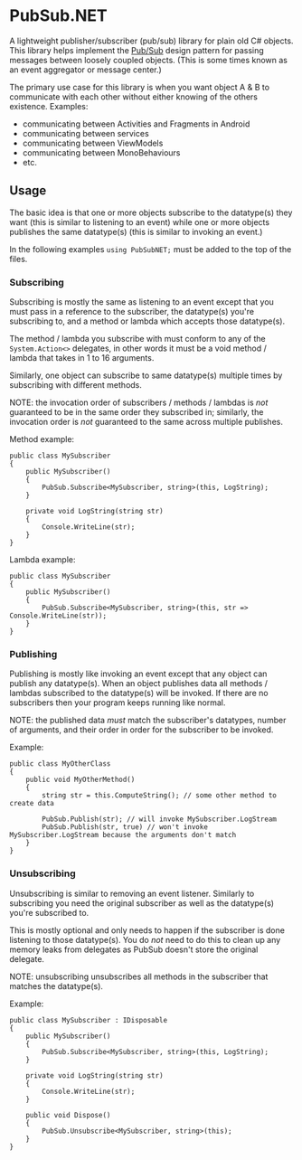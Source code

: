 # PubSub.NET

A lightweight publisher/subscriber (pub/sub) library for plain old C# objects. This library helps implement the [Pub/Sub](https://jamescarroll.xyz/post/observer-vs-pubsub/) design pattern for passing messages between loosely coupled objects. (This is some times known as an event aggregator or message center.)

The primary use case for this library is when you want object A & B to communicate with each other without either knowing of the others existence. Examples: 
- communicating between Activities and Fragments in Android
- communicating between services
- communicating between ViewModels
- communicating between MonoBehaviours
- etc.

## Usage

The basic idea is that one or more objects subscribe to the datatype(s) they want (this is similar to listening to an event) while one or more objects publishes the same datatype(s) (this is similar to invoking an event.)

In the following examples `using PubSubNET;` must be added to the top of the files.

### Subscribing

Subscribing is mostly the same as listening to an event except that you must pass in a reference to the subscriber, the datatype(s) you're subscribing to, and a method or lambda which accepts those datatype(s). 

The method / lambda you subscribe with must conform to any of the `System.Action<>` delegates, in other words it must be a void method / lambda that takes in 1 to 16 arguments.

Similarly, one object can subscribe to same datatype(s) multiple times by subscribing with different methods.

NOTE: the invocation order of subscribers / methods / lambdas is *not* guaranteed to be in the same order they subscribed in; similarly, the invocation order is *not* guaranteed to the same across multiple publishes.

Method example:

```
public class MySubscriber
{
    public MySubscriber()
    {
        PubSub.Subscribe<MySubscriber, string>(this, LogString);
    }

    private void LogString(string str)
    {
        Console.WriteLine(str);
    }
}
```

Lambda example:

```
public class MySubscriber
{
    public MySubscriber()
    {
        PubSub.Subscribe<MySubscriber, string>(this, str => Console.WriteLine(str));
    }
}
```

### Publishing

Publishing is mostly like invoking an event except that any object can publish any datatype(s). When an object publishes data all methods / lambdas subscribed to the datatype(s) will be invoked. If there are no subscribers then your program keeps running like normal.

NOTE: the published data *must* match the subscriber's datatypes, number of arguments, and their order in order for the subscriber to be invoked.

Example:

```
public class MyOtherClass
{
    public void MyOtherMethod()
    {
        string str = this.ComputeString(); // some other method to create data

        PubSub.Publish(str); // will invoke MySubscriber.LogStream
        PubSub.Publish(str, true) // won't invoke MySubscriber.LogStream because the arguments don't match
    }
}
```

### Unsubscribing

Unsubscribing is similar to removing an event listener. Similarly to subscribing you need the original subscriber as well as the datatype(s) you're subscribed to.

This is mostly optional and only needs to happen if the subscriber is done listening to those datatype(s). You do *not* need to do this to clean up any memory leaks from delegates as PubSub doesn't store the original delegate. 

NOTE: unsubscribing unsubscribes all methods in the subscriber that matches the datatype(s).

Example:

```
public class MySubscriber : IDisposable
{
    public MySubscriber()
    {
        PubSub.Subscribe<MySubscriber, string>(this, LogString);
    }

    private void LogString(string str)
    {
        Console.WriteLine(str);
    }

    public void Dispose()
    {
        PubSub.Unsubscribe<MySubscriber, string>(this);
    }
}
```
